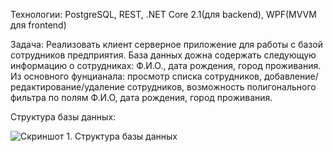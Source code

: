 Технологии: PostgreSQL, REST, .NET Core 2.1(для backend), WPF(MVVM для frontend)

Задача: Реализовать клиент серверное приложение для работы с базой сотрудников предприятия. База данных дожна содержать следующую информацию о сотрудниках: Ф.И.О., дата рождения, город проживания. Из основного фунцианала: просмотр списка сотрудников, добавление/редактирование/удаление сотрудников, возможность полигонального фильтра по полям Ф.И.О, дата рождения, город проживания. 

Структура базы данных:

![Скриншот 1. Структура базы данных](http://ipic.su/img/img7/fs/strukturaBD.1547054995.png)
